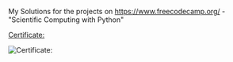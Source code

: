 My Solutions for the projects on https://www.freecodecamp.org/ - "Scientific Computing with Python"

[Certificate:](https://www.freecodecamp.org/certification/fcc23097857-d191-4dd4-a1f3-e5594d03d4be/scientific-computing-with-python-v7)


![Certificate:](https://i.ibb.co/ZSpRbYX/certi.png)
